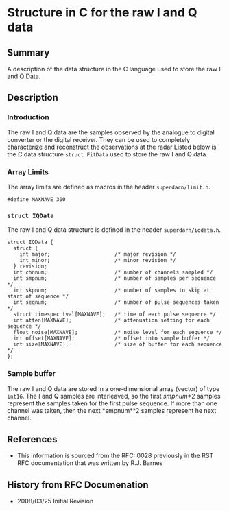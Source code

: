 <!--
(C) Copyright 2020 VT SuperDARN, Virginia Polytechnic Institute & State University
author: Kevin Sterne
-->

# Structure in C for the raw I and Q data

## Summary

A description of the data structure in the C language used to store the raw I and Q  Data.

## Description

### Introduction

The raw I and Q data are the samples observed by the analogue to digital converter or the digital receiver. They can be used to completely characterize and reconstruct the observations at the radar  Listed below is the C data structure `struct FitData` used to store the raw  I and Q data.

### Array Limits

The array limits are defined as macros in the header `superdarn/limit.h`.

`#define MAXNAVE 300`

### `struct IQData`

The raw I and Q data structure is defined in the header `superdarn/iqdata.h`.

```
struct IQData {
  struct {
    int major;                     /* major revision */
    int minor;                     /* minor revision */
  } revision;           
  int chnnum;                      /* number of channels sampled */
  int smpnum;                      /* number of samples per sequence */
  int skpnum;                      /* number of samples to skip at start of sequence */
  int seqnum;                      /* number of pulse sequences taken */
  struct timespec tval[MAXNAVE];   /* time of each pulse sequence */
  int atten[MAXNAVE];              /* attenuation setting for each sequence */
  float noise[MAXNAVE];            /* noise level for each sequence */
  int offset[MAXNAVE];             /* offset into sample buffer */
  int size[MAXNAVE];               /* size of buffer for each sequence */
};
```

### Sample buffer

The raw I and Q data are stored in a one-dimensional array (vector) of type `int16`. The I and Q samples are interleaved, so the first *smpnum*\*2 samples represent the samples taken for the first pulse sequence. If more than one channel was taken, then the next *smpnum\**2 samples represent he next channel.

## References

- This information is sourced from the RFC: 0028 previously in the RST RFC documentation that was written by R.J. Barnes

## History from RFC Documenation

- 2008/03/25  Initial Revision


